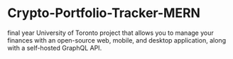 # Crypto-Portfolio-Tracker-MERN
final year University of Toronto project that allows you to manage your finances with an open-source web, mobile, and desktop application, along with a self-hosted GraphQL API.
